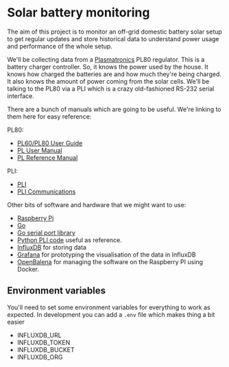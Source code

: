 # Solar battery monitoring

The aim of this project is to monitor an off-grid domestic battery solar setup to get regular updates
and store historical data to understand power usage and performance of the whole setup.

We'll be collecting data from a [Plasmatronics](http://www.plasmatronics.com.au/) PL80 regulator. This is a battery charger controller. So, it knows the power used by the house. It knows how charged the batteries are and how much they're being charged. It also knows the amount of power coming from the solar cells. We'll be talking to the PL80 via a PLI which is a crazy old-fashioned RS-232 serial interface.

There are a bunch of manuals which are going to be useful. We're linking to them here for easy reference:

PL80:

- [PL60/PL80 User Guide](http://www.plasmatronics.com.au/downloads/PL60.PL80.UserGuide.V6.pdf)
- [PL User Manual](http://www.plasmatronics.com.au/downloads/PLUserMan.V9.0324.pdf)
- [PL Reference Manual](http://www.plasmatronics.com.au/downloads/PL_Reference_Manual_6.3.1.pdf)

PLI:

- [PLI](http://www.plasmatronics.com.au/downloads/PLIman4.2.pdf)
- [PLI Communications](http://www.plasmatronics.com.au/downloads/PLI.Info.2.16.pdf)

Other bits of software and hardware that we might want to use:

- [Raspberry Pi](https://www.raspberrypi.org/)
- [Go](https://golang.org/)
- [Go serial port library](https://github.com/jacobsa/go-serial)
- [Python PLI code](https://github.com/jeremyvisser/pli) useful as reference.
- [InfluxDB](https://www.influxdata.com/) for storing data
- [Grafana](https://grafana.com/) for prototyping the visualisation of the data in InfluxDB
- [OpenBalena](https://www.balena.io/open/) for managing the software on the Raspberry PI using Docker.

## Environment variables

You'll need to set some environment variables for everything to work as expected. In development you can add a
`.env` file which makes thing a bit easier

- INFLUXDB_URL
- INFLUXDB_TOKEN
- INFLUXDB_BUCKET
- INFLUXDB_ORG
